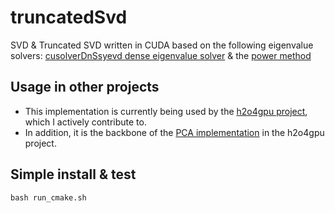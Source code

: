 # truncatedSvd

SVD & Truncated SVD written in CUDA based on the following eigenvalue solvers:
[cusolverDnSsyevd dense eigenvalue solver](http://docs.nvidia.com/cuda/cusolver/index.html#cuds-lt-t-gt-syevd)
 & the [power method](https://en.wikipedia.org/wiki/Power_iteration)

## Usage in other projects
* This implementation is currently being used by the [h2o4gpu project](https://github.com/h2oai/h2o4gpu/tree/master/src/gpu/tsvd), which I actively contribute to.
* In addition, it is the backbone of the [PCA implementation](https://github.com/h2oai/h2o4gpu/tree/master/src/gpu/pca) in the h2o4gpu project.

## Simple install & test

`bash run_cmake.sh`


